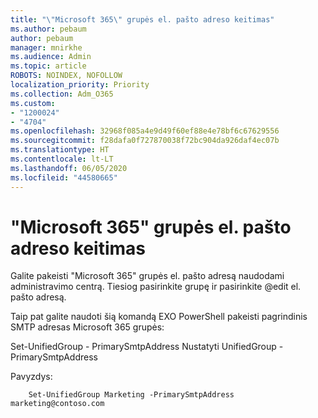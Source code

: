 ```yaml
---
title: "\"Microsoft 365\" grupės el. pašto adreso keitimas"
ms.author: pebaum
author: pebaum
manager: mnirkhe
ms.audience: Admin
ms.topic: article
ROBOTS: NOINDEX, NOFOLLOW
localization_priority: Priority
ms.collection: Adm_O365
ms.custom:
- "1200024"
- "4704"
ms.openlocfilehash: 32968f085a4e9d49f60ef88e4e78bf6c67629556
ms.sourcegitcommit: f28dafa0f727870038f72bc904da926daf4ec07b
ms.translationtype: HT
ms.contentlocale: lt-LT
ms.lasthandoff: 06/05/2020
ms.locfileid: "44580665"
---
```

# <a name="change-email-address-of-a-microsoft-365-group"></a>"Microsoft 365" grupės el. pašto adreso keitimas

Galite pakeisti "Microsoft 365" grupės el. pašto adresą naudodami administravimo centrą. Tiesiog pasirinkite grupę ir pasirinkite @edit el. pašto adresą.

Taip pat galite naudoti šią komandą EXO PowerShell pakeisti pagrindinis SMTP adresas Microsoft 365 grupės:

Set-UnifiedGroup - PrimarySmtpAddress Nustatyti UnifiedGroup <Group Name> - PrimarySmtpAddress<new SMTP Address>

Pavyzdys:

```
    Set-UnifiedGroup Marketing -PrimarySmtpAddress marketing@contoso.com
```
